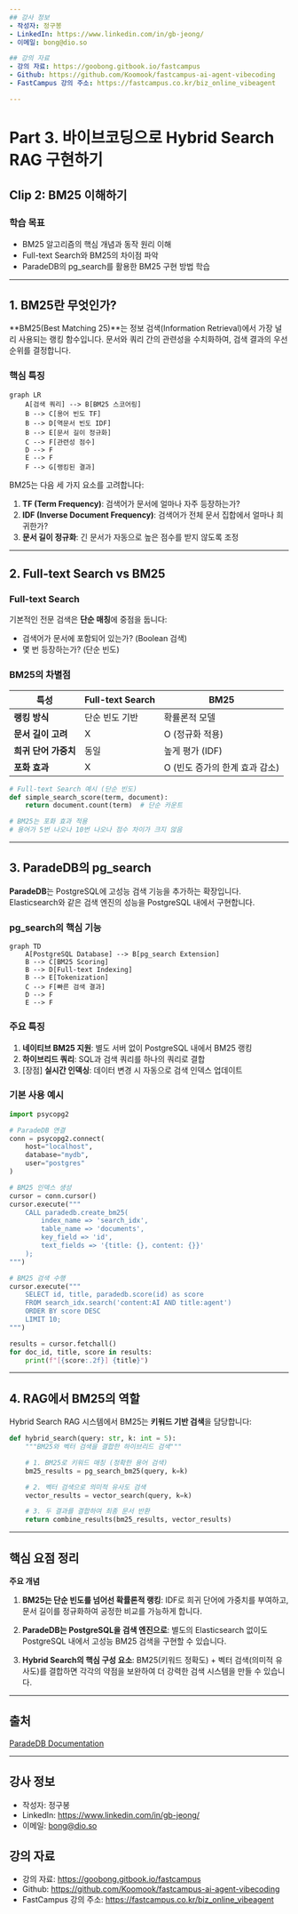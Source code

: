 ```yaml
---
## 강사 정보
- 작성자: 정구봉
- LinkedIn: https://www.linkedin.com/in/gb-jeong/
- 이메일: bong@dio.so

## 강의 자료
- 강의 자료: https://goobong.gitbook.io/fastcampus
- Github: https://github.com/Koomook/fastcampus-ai-agent-vibecoding
- FastCampus 강의 주소: https://fastcampus.co.kr/biz_online_vibeagent

---
```


# Part 3. 바이브코딩으로 Hybrid Search RAG 구현하기

## Clip 2: BM25 이해하기

### 학습 목표
- BM25 알고리즘의 핵심 개념과 동작 원리 이해
- Full-text Search와 BM25의 차이점 파악
- ParadeDB의 pg_search를 활용한 BM25 구현 방법 학습

---

## 1. BM25란 무엇인가?

**BM25(Best Matching 25)**는 정보 검색(Information Retrieval)에서 가장 널리 사용되는 랭킹 함수입니다. 문서와 쿼리 간의 관련성을 수치화하여, 검색 결과의 우선순위를 결정합니다.

### 핵심 특징

```mermaid
graph LR
    A[검색 쿼리] --> B[BM25 스코어링]
    B --> C[용어 빈도 TF]
    B --> D[역문서 빈도 IDF]
    B --> E[문서 길이 정규화]
    C --> F[관련성 점수]
    D --> F
    E --> F
    F --> G[랭킹된 결과]
```

BM25는 다음 세 가지 요소를 고려합니다:

1. **TF (Term Frequency)**: 검색어가 문서에 얼마나 자주 등장하는가?
2. **IDF (Inverse Document Frequency)**: 검색어가 전체 문서 집합에서 얼마나 희귀한가?
3. **문서 길이 정규화**: 긴 문서가 자동으로 높은 점수를 받지 않도록 조정

---

## 2. Full-text Search vs BM25

### Full-text Search
기본적인 전문 검색은 **단순 매칭**에 중점을 둡니다:
- 검색어가 문서에 포함되어 있는가? (Boolean 검색)
- 몇 번 등장하는가? (단순 빈도)

### BM25의 차별점

| 특성 | Full-text Search | BM25 |
|------|------------------|------|
| **랭킹 방식** | 단순 빈도 기반 | 확률론적 모델 |
| **문서 길이 고려** | X | O (정규화 적용) |
| **희귀 단어 가중치** | 동일 | 높게 평가 (IDF) |
| **포화 효과** | X | O (빈도 증가의 한계 효과 감소) |

```python
# Full-text Search 예시 (단순 빈도)
def simple_search_score(term, document):
    return document.count(term)  # 단순 카운트

# BM25는 포화 효과 적용
# 용어가 5번 나오나 10번 나오나 점수 차이가 크지 않음
```

---

## 3. ParadeDB의 pg_search

**ParadeDB**는 PostgreSQL에 고성능 검색 기능을 추가하는 확장입니다. Elasticsearch와 같은 검색 엔진의 성능을 PostgreSQL 내에서 구현합니다.

### pg_search의 핵심 기능

```mermaid
graph TD
    A[PostgreSQL Database] --> B[pg_search Extension]
    B --> C[BM25 Scoring]
    B --> D[Full-text Indexing]
    B --> E[Tokenization]
    C --> F[빠른 검색 결과]
    D --> F
    E --> F
```

### 주요 특징

1. **네이티브 BM25 지원**: 별도 서버 없이 PostgreSQL 내에서 BM25 랭킹
2. **하이브리드 쿼리**: SQL과 검색 쿼리를 하나의 쿼리로 결합
3. [장점] **실시간 인덱싱**: 데이터 변경 시 자동으로 검색 인덱스 업데이트

### 기본 사용 예시

```python
import psycopg2

# ParadeDB 연결
conn = psycopg2.connect(
    host="localhost",
    database="mydb",
    user="postgres"
)

# BM25 인덱스 생성
cursor = conn.cursor()
cursor.execute("""
    CALL paradedb.create_bm25(
        index_name => 'search_idx',
        table_name => 'documents',
        key_field => 'id',
        text_fields => '{title: {}, content: {}}'
    );
""")

# BM25 검색 수행
cursor.execute("""
    SELECT id, title, paradedb.score(id) as score
    FROM search_idx.search('content:AI AND title:agent')
    ORDER BY score DESC
    LIMIT 10;
""")

results = cursor.fetchall()
for doc_id, title, score in results:
    print(f"[{score:.2f}] {title}")
```

---

## 4. RAG에서 BM25의 역할

Hybrid Search RAG 시스템에서 BM25는 **키워드 기반 검색**을 담당합니다:

```python
def hybrid_search(query: str, k: int = 5):
    """BM25와 벡터 검색을 결합한 하이브리드 검색"""

    # 1. BM25로 키워드 매칭 (정확한 용어 검색)
    bm25_results = pg_search_bm25(query, k=k)

    # 2. 벡터 검색으로 의미적 유사도 검색
    vector_results = vector_search(query, k=k)

    # 3. 두 결과를 결합하여 최종 문서 반환
    return combine_results(bm25_results, vector_results)
```

---

## 핵심 요점 정리

**주요 개념**
1. **BM25는 단순 빈도를 넘어선 확률론적 랭킹**: IDF로 희귀 단어에 가중치를 부여하고, 문서 길이를 정규화하여 공정한 비교를 가능하게 합니다.

2. **ParadeDB는 PostgreSQL을 검색 엔진으로**: 별도의 Elasticsearch 없이도 PostgreSQL 내에서 고성능 BM25 검색을 구현할 수 있습니다.

3. **Hybrid Search의 핵심 구성 요소**: BM25(키워드 정확도) + 벡터 검색(의미적 유사도)를 결합하면 각각의 약점을 보완하여 더 강력한 검색 시스템을 만들 수 있습니다.

---


## 출처
[ParadeDB Documentation](https://docs.paradedb.com/search/bm25)


---

## 강사 정보
- 작성자: 정구봉
- LinkedIn: https://www.linkedin.com/in/gb-jeong/
- 이메일: bong@dio.so

## 강의 자료
- 강의 자료: https://goobong.gitbook.io/fastcampus
- Github: https://github.com/Koomook/fastcampus-ai-agent-vibecoding
- FastCampus 강의 주소: https://fastcampus.co.kr/biz_online_vibeagent
